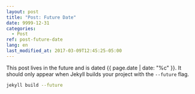 ```yaml
---
layout: post
title: "Post: Future Date"
date: 9999-12-31
categories:
  - Post
ref: post-future-date
lang: en
last_modified_at: 2017-03-09T12:45:25-05:00
---
```


This post lives in the future and is dated {{ page.date | date: "%c" }}. It should only appear when Jekyll builds your project with the `--future` flag.

```bash
jekyll build --future
```